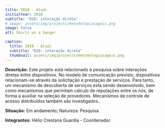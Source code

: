 ```yaml
---
title: 2018 - Atual
initialYear: 2018
subtitle: "D2D: interação direta"
# image: assets/img/projects/metodologiasageis.png
image: false
alt: Shirts on a hanger

caption:
  title: 2018 - Atual
  subtitle: "D2D: interação direta"
  thumbnail: assets/img/projects/metodologiasageis.png
---
```

<p class="text-justify my-2">
<strong>Descrição:</strong> Este projeto está relacionado à pesquisa sobre interações diretas entre dispositivos. No modelo de comunicação previsto, dispositivos relacionam-se através da solicitação e prestação de serviços. Para tanto, um mecanismo de descoberta de serviços está sendo desenvolvido, bem como mecanismos que permitam cálculo de reputações entre os nós, de forma a auxiliar na seleção de provedores. Mecanismos de controle de acesso distribuídos também são investigados.. 
</p>
<p class = "text-justify my-2">
<strong>Situação:</strong> Em andamento; Natureza: Pesquisa. 
</p>
<p class = "text-justify my-2">
<strong>Integrantes:</strong> Hélio Crestana Guardia - Coordenador.
</p>